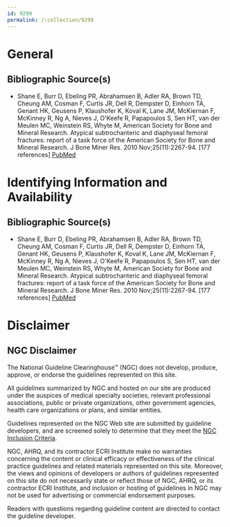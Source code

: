 ```yaml
---
id: 9299
permalink: /:collection/9299
---
```


# General

## Bibliographic Source(s)

- Shane E, Burr D, Ebeling PR, Abrahamsen B, Adler RA, Brown TD, Cheung AM, Cosman F, Curtis JR, Dell R, Dempster D, Einhorn TA, Genant HK, Geusens P, Klaushofer K, Koval K, Lane JM, McKiernan F, McKinney R, Ng A, Nieves J, O'Keefe R, Papapoulos S, Sen HT, van der Meulen MC, Weinstein RS, Whyte M, American Society for Bone and Mineral Research. Atypical subtrochanteric and diaphyseal femoral fractures: report of a task force of the American Society for Bone and Mineral Research. J Bone Miner Res. 2010 Nov;25(11):2267-94. [177 references] [ PubMed ](http://www.ncbi.nlm.nih.gov/entrez/query.fcgi?cmd=Retrieve&db=pubmed&dopt=Abstract&list_uids=20842676)

# Identifying Information and Availability

## Bibliographic Source(s)

- Shane E, Burr D, Ebeling PR, Abrahamsen B, Adler RA, Brown TD, Cheung AM, Cosman F, Curtis JR, Dell R, Dempster D, Einhorn TA, Genant HK, Geusens P, Klaushofer K, Koval K, Lane JM, McKiernan F, McKinney R, Ng A, Nieves J, O'Keefe R, Papapoulos S, Sen HT, van der Meulen MC, Weinstein RS, Whyte M, American Society for Bone and Mineral Research. Atypical subtrochanteric and diaphyseal femoral fractures: report of a task force of the American Society for Bone and Mineral Research. J Bone Miner Res. 2010 Nov;25(11):2267-94. [177 references] [ PubMed ](http://www.ncbi.nlm.nih.gov/entrez/query.fcgi?cmd=Retrieve&db=pubmed&dopt=Abstract&list_uids=20842676)

# Disclaimer

## NGC Disclaimer

The National Guideline Clearinghouse™ (NGC) does not develop, produce, approve, or endorse the guidelines represented on this site.

All guidelines summarized by NGC and hosted on our site are produced under the auspices of medical specialty societies, relevant professional associations, public or private organizations, other government agencies, health care organizations or plans, and similar entities.

Guidelines represented on the NGC Web site are submitted by guideline developers, and are screened solely to determine that they meet the [NGC Inclusion Criteria](/help-and-about/summaries/inclusion-criteria).

NGC, AHRQ, and its contractor ECRI Institute make no warranties concerning the content or clinical efficacy or effectiveness of the clinical practice guidelines and related materials represented on this site. Moreover, the views and opinions of developers or authors of guidelines represented on this site do not necessarily state or reflect those of NGC, AHRQ, or its contractor ECRI Institute, and inclusion or hosting of guidelines in NGC may not be used for advertising or commercial endorsement purposes.

Readers with questions regarding guideline content are directed to contact the guideline developer.

